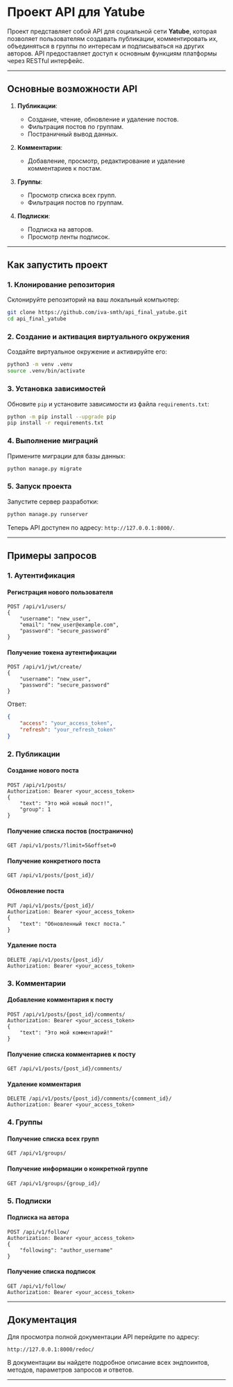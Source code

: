 # Проект API для Yatube

Проект представляет собой API для социальной сети **Yatube**, которая позволяет пользователям создавать публикации, комментировать их, объединяться в группы по интересам и подписываться на других авторов. API предоставляет доступ к основным функциям платформы через RESTful интерфейс.

---

## Основные возможности API

1. **Публикации**:
   - Создание, чтение, обновление и удаление постов.
   - Фильтрация постов по группам.
   - Постраничный вывод данных.

2. **Комментарии**:
   - Добавление, просмотр, редактирование и удаление комментариев к постам.

3. **Группы**:
   - Просмотр списка всех групп.
   - Фильтрация постов по группам.

4. **Подписки**:
   - Подписка на авторов.
   - Просмотр ленты подписок.

---

## Как запустить проект

### 1. Клонирование репозитория
Склонируйте репозиторий на ваш локальный компьютер:
```bash
git clone https://github.com/iva-smth/api_final_yatube.git
cd api_final_yatube
```

### 2. Создание и активация виртуального окружения
Создайте виртуальное окружение и активируйте его:
```bash
python3 -m venv .venv
source .venv/bin/activate
```

### 3. Установка зависимостей
Обновите `pip` и установите зависимости из файла `requirements.txt`:
```bash
python -m pip install --upgrade pip
pip install -r requirements.txt
```

### 4. Выполнение миграций
Примените миграции для базы данных:
```bash
python manage.py migrate
```

### 5. Запуск проекта
Запустите сервер разработки:
```bash
python manage.py runserver
```

Теперь API доступен по адресу: `http://127.0.0.1:8000/`.

---

## Примеры запросов

### 1. Аутентификация

#### Регистрация нового пользователя
```http
POST /api/v1/users/
{
    "username": "new_user",
    "email": "new_user@example.com",
    "password": "secure_password"
}
```

#### Получение токена аутентификации
```http
POST /api/v1/jwt/create/
{
    "username": "new_user",
    "password": "secure_password"
}
```
Ответ:
```json
{
    "access": "your_access_token",
    "refresh": "your_refresh_token"
}
```

### 2. Публикации

#### Создание нового поста
```http
POST /api/v1/posts/
Authorization: Bearer <your_access_token>
{
    "text": "Это мой новый пост!",
    "group": 1
}
```

#### Получение списка постов (постранично)
```http
GET /api/v1/posts/?limit=5&offset=0
```

#### Получение конкретного поста
```http
GET /api/v1/posts/{post_id}/
```

#### Обновление поста
```http
PUT /api/v1/posts/{post_id}/
Authorization: Bearer <your_access_token>
{
    "text": "Обновленный текст поста."
}
```

#### Удаление поста
```http
DELETE /api/v1/posts/{post_id}/
Authorization: Bearer <your_access_token>
```

### 3. Комментарии

#### Добавление комментария к посту
```http
POST /api/v1/posts/{post_id}/comments/
Authorization: Bearer <your_access_token>
{
    "text": "Это мой комментарий!"
}
```

#### Получение списка комментариев к посту
```http
GET /api/v1/posts/{post_id}/comments/
```

#### Удаление комментария
```http
DELETE /api/v1/posts/{post_id}/comments/{comment_id}/
Authorization: Bearer <your_access_token>
```

### 4. Группы

#### Получение списка всех групп
```http
GET /api/v1/groups/
```

#### Получение информации о конкретной группе
```http
GET /api/v1/groups/{group_id}/
```

### 5. Подписки

#### Подписка на автора
```http
POST /api/v1/follow/
Authorization: Bearer <your_access_token>
{
    "following": "author_username"
}
```

#### Получение списка подписок
```http
GET /api/v1/follow/
Authorization: Bearer <your_access_token>
```

---

## Документация

Для просмотра полной документации API перейдите по адресу:
```
http://127.0.0.1:8000/redoc/
```

В документации вы найдете подробное описание всех эндпоинтов, методов, параметров запросов и ответов.

---
